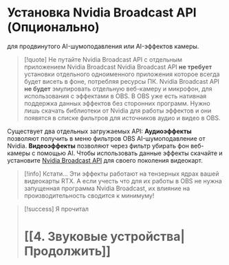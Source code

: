 # **Установка Nvidia Broadcast API** (Опционально)
для продвинутого AI-шумоподавления или AI-эффектов камеры.

> [!quote] Не путайте Nvidia Broadcast API с отдельным приложением Nvidia Broadcast
Nvidia Broadcast API **не требует** установки отдельного одноименного приложения которое всегда будет висеть в фоне, потребляя ресурсы ПК. Nvidia Broadcast API **не будет** эмулировать отдельную веб-камеру и микрофон, для использования с эффектами в OBS. 
В OBS уже есть нативная поддержка данных эффектов без сторонних программ.
Нужно лишь скачать библиотеки от Nvidia для работы эффектов и они появятся в списке фильтров для источников аудио и видео в OBS.

Существует два отдельных загружаемых API:
**Аудиоэффекты** позволяют получить в меню фильтров OBS AI-шумоподавление от Nvidia.
**Видеоэффекты** позволяют через фильтр убирать фон веб-камеры с помощью AI.
Чтобы использовать данные эффекты скачайте и установите [Nvidia Broadcast API](https://www.nvidia.com/ru-ru/geforce/broadcasting/broadcast-sdk/resources/) для своего поколения видеокарт.

> [!info] Кстати...
> Эти эффекты работают на тензерных ядрах вашей видеокарты RTX. А если учесть что для их работы в OBS не нужна запущенная программа Nvidia Broadcast, их влияние на производительность сводится к минимуму!

> [!success] Я прочитал
> # [[4. Звуковые устройства|Продолжить]]
